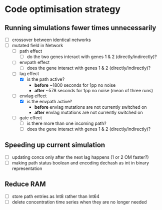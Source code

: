 # Code optimisation strategy

## Running simulations fewer times unnecessarily

- [ ] crossover between identical networks
- [ ] mutated field in Network
  - [ ] path effect
    - [ ] do the two genes interact with genes 1 & 2 (directly/indirectly)?
  - [ ] envpath effect
    - [ ] does the gene interact with genes 1 & 2 (directly/indirectly)?
  - [ ] lag effect
    - [x] is the path active?
      - **before** ~1800 seconds for 1pp no noise
      - **after** ~578 seconds for 1pp no noise (mean of three runs)
  - [ ] envlag effect
    - [x] is the envpath active?
      - **before** envlag mutations are not currently switched on
      - **after** envlag mutations are not currently switched on
  - [ ] gate effect
    - [ ] is there more than one incoming path?
    - [ ] does the gene interact with genes 1 & 2 (directly/indirectly)?

## Speeding up current simulation

- [ ] updating concs only after the next lag happens (1 or 2 OM faster?)
- [ ] making path status boolean and encoding dechash as int in binary representation

## Reduce RAM

- [ ] store path entries as Int8 rather than Int64
- [ ] delete concentration time series when they are no longer needed
